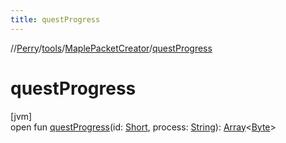 ```yaml
---
title: questProgress
---
```

//[Perry](../../../index.html)/[tools](../index.html)/[MaplePacketCreator](index.html)/[questProgress](quest-progress.html)



# questProgress



[jvm]\
open fun [questProgress](quest-progress.html)(id: [Short](https://kotlinlang.org/api/latest/jvm/stdlib/kotlin/-short/index.html), process: [String](https://docs.oracle.com/javase/8/docs/api/java/lang/String.html)): [Array](https://kotlinlang.org/api/latest/jvm/stdlib/kotlin/-array/index.html)&lt;[Byte](https://kotlinlang.org/api/latest/jvm/stdlib/kotlin/-byte/index.html)&gt;





